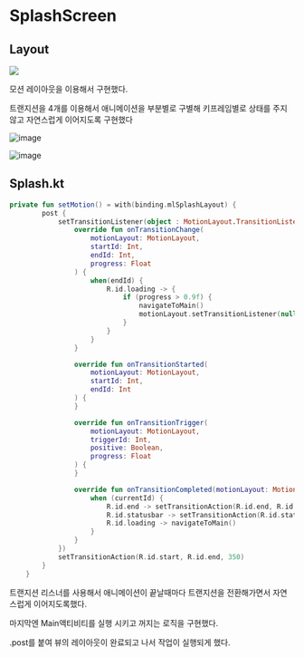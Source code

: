 # SplashScreen

## Layout

![](https://velog.velcdn.com/images/guysang/post/6845d809-ec48-43b0-8d81-c444e62b63f8/image.gif)

모션 레이아웃을 이용해서 구현했다.

트랜지션을 4개를 이용해서 애니메이션을 부분별로 구별해 키프레임별로 상태를 주지 않고 자연스럽게 이어지도록 구현했다

![image](https://github.com/advanced-8-int-p/PINTube/assets/116724657/979c8f37-81a0-435d-b82e-a129bb8e61ec)

![image](https://github.com/advanced-8-int-p/PINTube/assets/116724657/750a67af-0b0f-4d2d-a3ef-efac783af943)

## Splash.kt

```kotlin
private fun setMotion() = with(binding.mlSplashLayout) {
        post {
            setTransitionListener(object : MotionLayout.TransitionListener {
                override fun onTransitionChange(
                    motionLayout: MotionLayout,
                    startId: Int,
                    endId: Int,
                    progress: Float
                ) {
                    when(endId) {
                        R.id.loading -> {
                            if (progress > 0.9f) {
                                navigateToMain()
                                motionLayout.setTransitionListener(null)
                            }
                        }
                    }
                }

                override fun onTransitionStarted(
                    motionLayout: MotionLayout,
                    startId: Int,
                    endId: Int
                ) {
                }

                override fun onTransitionTrigger(
                    motionLayout: MotionLayout,
                    triggerId: Int,
                    positive: Boolean,
                    progress: Float
                ) {
                }

                override fun onTransitionCompleted(motionLayout: MotionLayout, currentId: Int) {
                    when (currentId) {
                        R.id.end -> setTransitionAction(R.id.end, R.id.statusbar, 450)
                        R.id.statusbar -> setTransitionAction(R.id.statusbar, R.id.loading, 350)
                        R.id.loading -> navigateToMain()
                    }
                }
            })
            setTransitionAction(R.id.start, R.id.end, 350)
        }
    }
```
트랜지션 리스너를 사용해서 애니메이션이 끝날때마다 트랜지션을 전환해가면서 자연스럽게 이어지도록했다.

마지막엔 Main액티비티를 실행 시키고 꺼지는 로직을 구현했다.

.post를 붙여 뷰의 레이아웃이 완료되고 나서 작업이 실행되게 했다.